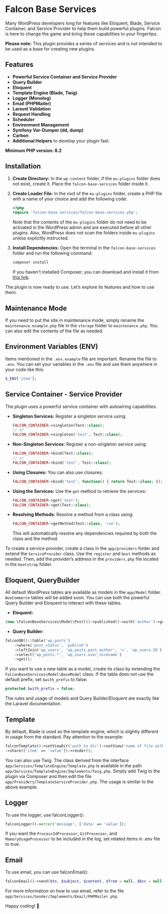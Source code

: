 # Falcon Base Services

Many WordPress developers long for features like Eloquent, Blade, Service Container, and Service Provider to help them build powerful plugins. Falcon is here to change the game and bring these capabilities to your fingertips.

**Please note:** This plugin provides a series of services and is not intended to be used as a base for creating new plugins.

## Features
- **Powerful Service Container and Service Provider**
- **Query Builder**
- **Eloquent**
- **Template Engine (Blade, Twig)**
- **Logger (Monolog)**
- **Email (PHPMailer)**
- **Laravel Validation**
- **Request Handling**
- **Scheduler**
- **Environment Management**
- **Symfony Var-Dumper (dd, dump)**
- **Carbon**
- **Additional Helpers** to develop your plugin fast.

**Minimum PHP version: 8.2**

## Installation

1. **Create Directory:** In the `wp-content` folder, if the `mu-plugins` folder does not exist, create it. Place the `falcon-base-services` folder inside it.
2. **Create Loader File:** In the root of the `mu-plugins` folder, create a PHP file with a name of your choice and add the following code:
    ```php
    <?php
    require 'falcon-base-services/falcon-base-services.php';
    ```
   Note that the contents of the `mu-plugins` folder do not need to be activated in the WordPress admin and are executed before all other plugins. Also, WordPress does not scan the folders inside `mu-plugins` unless explicitly instructed.

3. **Install Dependencies:** Open the terminal in the `falcon-base-services` folder and run the following command:
    ```sh
    composer install
    ```
   If you haven't installed Composer, you can download and install it from [this link](https://getcomposer.org/).

The plugin is now ready to use. Let’s explore its features and how to use them.

## Maintenance Mode
If you need to put the site in maintenance mode, simply rename the `maintenance.example.php` file in the `storage` folder to `maintenance.php`. You can also edit the contents of the file as needed.

## Environment Variables (ENV)
Items mentioned in the `.env.example` file are important. Rename the file to `.env`.
You can set your variables in the `.env` file and use them anywhere in your code like this:
```php
$_ENV['item'];
```

## Service Container - Service Provider
The plugin uses a powerful service container with autowiring capabilities.
- **Singleton Services:** Register a singleton service using:
    ```php
    FALCON_CONTAINER->singleton(Test::class);
    // or
    FALCON_CONTAINER->singleton('test', Test::class);
    ```

- **Non-Singleton Services:** Register a non-singleton service using:
    ```php
    FALCON_CONTAINER->bind(Test::class);
    // or
    FALCON_CONTAINER->bind('test', Test::class);
    ```

- **Using Closures:** You can also use closures:
    ```php
    FALCON_CONTAINER->bind('test', function() { return Test::class; });
    ```

- **Using the Services:** Use the `get` method to retrieve the services:
    ```php
    FALCON_CONTAINER->get('test');
    FALCON_CONTAINER->get(Test::class);
    ```

- **Resolving Methods:** Resolve a method from a class using:
    ```php
    FALCON_CONTAINER->getMethod(Test::class, 'run');
    ```
  This will automatically resolve any dependencies required by both the class and the method.

To create a service provider, create a class in the `app/providers` folder and extend the `ServiceProvider` class. Use the `register` and `boot` methods as needed. Then, add the provider’s address in the `providers.php` file located in the `bootstrap` folder.

## Eloquent, QueryBuilder
All default WordPress tables are available as models in the `app/Model` folder. `WooCommerce` tables will be added soon. You can use both the powerful Query Builder and Eloquent to interact with these tables.
- **Eloquent:** <br>
```php
(new \FalconBaseServices\Model\Post())->published()->with('author')->get();
  ```
  
- **Query Builder:** <br>
```php
falconDB()::table('wp_posts')
    ->where('post_status', 'publish')
    ->leftJoin('wp_users', 'wp_posts.post_author', '=', 'wp_users.ID')
    ->select('wp_posts.*', 'wp_users.user_nicename')
    ->get();
```

If you want to use a new table as a model, create its class by extending the `FalconBaseServices\Model\BaseModel` class. If the table does not use the default prefix, set `$with_prefix` to false:
```php
protected $with_prefix = false;
```

The rules and usage of models and Query Builder/Eloquent are exactly like the Laravel documentation.

## Template
By default, Blade is used as the template engine, which is slightly different in usage from the standard. Pay attention to the example:
~~~php
falconTemplate()->setViewDir('path to dir')->setView('name of file without extension')
->share(['item' => 'value'])->render();
~~~
You can also use Twig. The class derived from the interface `app/Services/TemplateEngine/Template.php` is available in the path `app/Services/TemplateEngine/Implements/Twig.php`. Simply add Twig to the plugin via Composer and then edit the file `app/Providers/TemplateServiceProvider.php`.
The usage is similar to the above example.

## Logger
To use the logger, use falconLogger():
~~~php
falconLogger()->error('message', ['data' => 'value']);
~~~
If you want the `ProcessIdProcessor`, `GitProcessor`, and `MemoryUsageProcessor` to be included in the log, set related items in .env file to true.

## Email
To use email, you can use falconEmail():
~~~php
falconEmail()->send($to, $subject, $content, $from = null, $bcc = null);
~~~
For more information on how to use email, refer to the file `app/Services/Sender/Implements/Email/PHPMailer.php`.
<p>Happy coding! 🚀</p>
